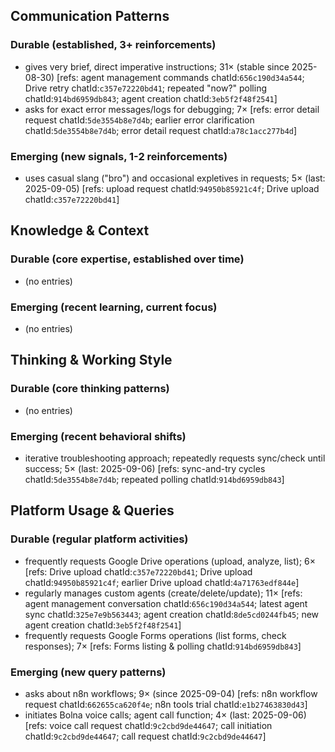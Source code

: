 ## Communication Patterns
### Durable (established, 3+ reinforcements)
- gives very brief, direct imperative instructions; 31× (stable since 2025-08-30) [refs: agent management commands chatId:`656c190d34a544`; Drive retry chatId:`c357e72220bd41`; repeated "now?" polling chatId:`914bd6959db843`; agent creation chatId:`3eb5f2f48f2541`]
- asks for exact error messages/logs for debugging; 7× [refs: error detail request chatId:`5de3554b8e7d4b`; earlier error clarification chatId:`5de3554b8e7d4b`; error detail request chatId:`a78c1acc277b4d`]

### Emerging (new signals, 1-2 reinforcements)
- uses casual slang ("bro") and occasional expletives in requests; 5× (last: 2025-09-05) [refs: upload request chatId:`94950b85921c4f`; Drive upload chatId:`c357e72220bd41`]

## Knowledge & Context
### Durable (core expertise, established over time)
- (no entries)

### Emerging (recent learning, current focus)
- (no entries)

## Thinking & Working Style
### Durable (core thinking patterns)
- (no entries)

### Emerging (recent behavioral shifts)
- iterative troubleshooting approach; repeatedly requests sync/check until success; 5× (last: 2025-09-06) [refs: sync-and-try cycles chatId:`5de3554b8e7d4b`; repeated polling chatId:`914bd6959db843`]

## Platform Usage & Queries
### Durable (regular platform activities)
- frequently requests Google Drive operations (upload, analyze, list); 6× [refs: Drive upload chatId:`c357e72220bd41`; Drive upload chatId:`94950b85921c4f`; earlier Drive upload chatId:`4a71763edf844e`]
- regularly manages custom agents (create/delete/update); 11× [refs: agent management conversation chatId:`656c190d34a544`; latest agent sync chatId:`325e7e9b563443`; agent creation chatId:`8de5cd0244fb45`; new agent creation chatId:`3eb5f2f48f2541`]
- frequently requests Google Forms operations (list forms, check responses); 7× [refs: Forms listing & polling chatId:`914bd6959db843`]

### Emerging (new query patterns)
- asks about n8n workflows; 9× (since 2025-09-04) [refs: n8n workflow request chatId:`662655ca620f4e`; n8n tools trial chatId:`e1b27463830d43`]
- initiates Bolna voice calls; agent call function; 4× (last: 2025-09-06) [refs: voice call request chatId:`9c2cbd9de44647`; call initiation chatId:`9c2cbd9de44647`; call request chatId:`9c2cbd9de44647`]